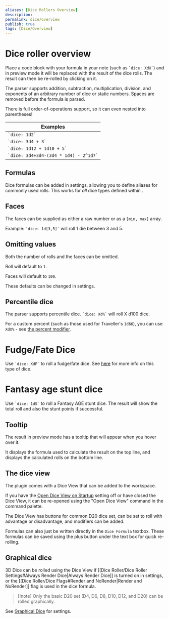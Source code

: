 ```yaml
---
aliases: [Dice Rollers Overview]
description: 
permalink: dice/overview
publish: true
tags: [Dice/Overview]
---
```


# Dice roller overview

Place a code block with your formula in your note (such as `` `dice: XdX` ``) and in preview mode it will be replaced with the result of the dice rolls. The result can then be re-rolled by clicking on it.

The parser supports addition, subtraction, multiplication, division, and exponents of an arbitrary number of dice or static numbers. Spaces are removed before the formula is parsed.

There is full order-of-operations support, so it can even nested into parentheses!

| Examples                                  |
|-------------------------------------------|
| `` `dice: 1d2` ``                         |
| `` `dice: 3d4 + 3` ``                     |
| `` `dice: 1d12 + 1d10 + 5` ``             |
| `` `dice: 3d4+3d4-(3d4 * 1d4) - 2^1d7` `` |

## Formulas

Dice formulas can be added in settings, allowing you to define aliases for commonly used rolls. 
This works for *all* dice types defined within .

## Faces

The faces can be supplied as either a raw number or as a `[min, max]` array.

Example: `` `dice: 1d[3,5]` `` will roll 1 die between 3 and 5.

## Omitting values

Both the number of rolls and the faces can be omitted.

Roll will default to `1`.

Faces will default to `100`.

These defaults can be changed in settings.

## Percentile dice

The parser supports percentile dice. `` `dice: Xd%` `` will roll X d100 dice.

For a custom percent (such as those used for Traveller's `1d66`), you can use `XdX%` - see [the percent modifier](#custom-percent-dice).

# Fudge/Fate Dice

Use `` `dice: XdF` `` to roll a fudge/fate dice. See [here](<https://en.wikipedia.org/wiki/Fudge_(role-playing_game_system)#Fudge_dice>) for more info on this type of dice.

# Fantasy age stunt dice

Use `` `dice: 1dS` `` to roll a Fantasy AGE stunt dice. The result will show the total roll and also the stunt points if successful.

## Tooltip

The result in preview mode has a tooltip that will appear when you hover over it.

It displays the formula used to calculate the result on the top line, and displays the calculated rolls on the bottom line.

## The dice view

The plugin comes with a Dice View that can be added to the workspace.

If you have the [Open Dice View on Startup](#open-dice-view-on-startup) setting off or have closed the Dice View, it can be re-opened using the "Open Dice View" command in the command palette.

The Dice View has buttons for common D20 dice set, can be set to roll with advantage or disadvantage, and modifiers can be added.

Formulas can also just be written directly in the `Dice Formula` textbox. These formulas can be saved using the plus button under the text box for quick re-rolling.

## Graphical dice

3D Dice can be rolled using the Dice View if [[Dice Roller/Dice Roller Settings#Always Render Dice|Always Render Dice]] is turned on in settings, or the [[Dice Roller/Dice Flags#Render and NoRender|Render and NoRender]] flag is used in the dice formula.

>[!note] Only the basic D20 set (D4, D6, D8, D10, D12, and D20) can be rolled graphically.

See [Graphical Dice](#graphical-dice-1) for settings.
